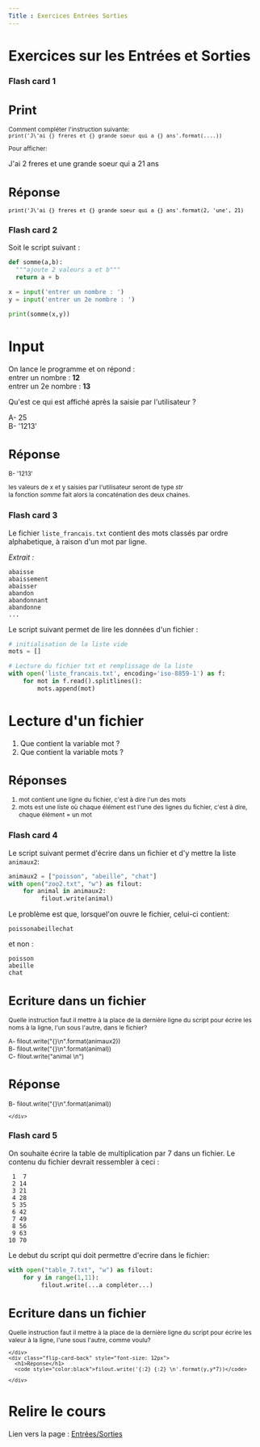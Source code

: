 ```yaml
---
Title : Exercices Entrées Sorties
---
```


# Exercices sur les Entrées et Sorties

### Flash card 1

<div class="flip-card">
  <div class="flip-card-inner">
    <div class="flip-card-front" style="font-size: 12px">
      <h1>Print</h1>
      Comment compléter l'instruction suivante:<br>
      <code sytle="color:black">print('J\'ai {} freres et {} grande soeur qui a {} ans'.format(....))</code><br>
      <p>Pour afficher:</p>
      <p style="font-size: 14px">
      J'ai 2 freres et une grande soeur qui a 21 ans
    </p>
    </div>
    <div class="flip-card-back" style="font-size: 12px">
      <h1>Réponse</h1>
      <code style="color:black">print('J\'ai {} freres et {} grande soeur qui a {} ans'.format(2, 'une', 21)</code>
    </div>
  </div>
</div>

### Flash card 2

Soit le script suivant : 

```python
def somme(a,b):
  """ajoute 2 valeurs a et b"""
  return a + b

x = input('entrer un nombre : ')
y = input('entrer un 2e nombre : ')

print(somme(x,y))
```

<div class="flip-card">
  <div class="flip-card-inner">
    <div class="flip-card-front" style="font-size: 14px">
      <h1>Input</h1>
      On lance le programme et on répond :<br>
      entrer un nombre : <b>12</b><br>
      entrer un 2e nombre : <b>13</b><br>
      <p>Qu'est ce qui est affiché après la saisie par l'utilisateur ?</p>
      <p>
        A- 25<br>
        B- '1213'
      </p>
    </div>
    <div class="flip-card-back" style="font-size: 12px">
      <h1>Réponse</h1>
      B- '1213'
      <p>les valeurs de x et y saisies par l'utilisateur seront de type <em>str</em><br>
        la fonction <em>somme</em> fait alors la concaténation des deux chaines.</p>
    </div>
  </div>
</div>

### Flash card 3
Le fichier `liste_francais.txt` contient des mots classés par ordre alphabetique, à raison d'un mot par ligne.

*Extrait :* 
```
abaisse
abaissement
abaisser
abandon
abandonnant
abandonne
...
```

Le script suivant permet de lire les données d'un fichier : 

```python
# initialisation de la liste vide
mots = []

# Lecture du fichier txt et remplissage de la liste
with open('liste_francais.txt', encoding='iso-8859-1') as f:
    for mot in f.read().splitlines():
        mots.append(mot)
```

<div class="flip-card">
  <div class="flip-card-inner">
    <div class="flip-card-front" style="font-size: 14px">
      <h1>Lecture d'un fichier</h1> 
      <ol>
       <li>Que contient la variable mot ?</li> 
       <li>Que contient la variable mots ?</li> 
      </ol>
    </div>
    <div class="flip-card-back" style="font-size: 12px">
      <h1>Réponses</h1>
      <ol>
        <li>mot contient une ligne du fichier, c'est à dire l'un des mots</li>
        <li>mots est une liste où chaque élément est l'une des lignes du fichier, c'est à dire, chaque élément = un mot</li>
      </ol>
    </div>
  </div>
</div>

### Flash card 4
Le script suivant permet d'écrire dans un fichier et d'y mettre la liste `animaux2`:

```python
animaux2 = ["poisson", "abeille", "chat"]
with open("zoo2.txt", "w") as filout:
    for animal in animaux2:
         filout.write(animal)
```

Le problème est que, lorsquel'on ouvre le fichier, celui-ci contient: 

`poissonabeillechat`

et non : 

```
poisson
abeille
chat
```

<div class="flip-card">
  <div class="flip-card-inner">
    <div class="flip-card-front" style="font-size: 12px">
      <h1>Ecriture dans un fichier</h1> 
      <p>Quelle instruction faut il mettre à la place de la dernière ligne du script pour écrire les noms à la ligne, l'un sous l'autre, dans le fichier?
      </p>
      <p>
        A- filout.write("{}\n".format(animaux2))<br>
        B- filout.write("{}\n".format(animal))<br>
        C- filout.write("animal \n")<br></p>
    </div>
    <div class="flip-card-back" style="font-size: 12px">
      <h1>Réponse</h1>
      B- filout.write("{}\n".format(animal))<br>

    </div>
  </div>
</div>


### Flash card 5
On souhaite écrire la table de multiplication par 7 dans un fichier. Le contenu du fichier devrait ressembler à ceci : 

```
 1  7 
 2 14 
 3 21 
 4 28 
 5 35 
 6 42 
 7 49 
 8 56 
 9 63 
10 70 
```

Le debut du script qui doit permettre d'ecrire dans le fichier:

```python
with open("table_7.txt", "w") as filout:
    for y in range(1,11):
         filout.write(...a compléter...)
```

<div class="flip-card">
  <div class="flip-card-inner">
    <div class="flip-card-front" style="font-size: 12px">
      <h1>Ecriture dans un fichier</h1> 
      <p>Quelle instruction faut il mettre à la place de la dernière ligne du script pour écrire les valeur à la ligne, l'une sous l'autre, comme voulu?
      </p>
      
    </div>
    <div class="flip-card-back" style="font-size: 12px">
      <h1>Réponse</h1>
      <code style="color:black">filout.write('{:2} {:2} \n'.format(y,y*7))</code>

    </div>
  </div>
</div>

# Relire le cours
Lien vers la page : <a href="/docs/python/pages/ES/page1/">Entrées/Sorties</a>


<script>
let selector, cards, makeActive;
let elems = [];
var check = false;

selector = '.flip-card';

cards = document.querySelectorAll(selector);


makeActive = function () {
    /* attention petite erreur de script
    pour que ca fonctionne il faut un nombre impair de cartes
    */ 
    for (let i = 0; i < cards.length; i++){
      check=!check;
      //console.log(cards[i].childNodes[1].classList);
      elems[i] = cards[i].childNodes[1];
      elems[i].classList.remove('active');
      }
    if (check) {
    this.childNodes[1].classList.add('active');}
};

for (let i = 0; i < cards.length; i++)
    cards[i].addEventListener('mousedown', makeActive);
</script>